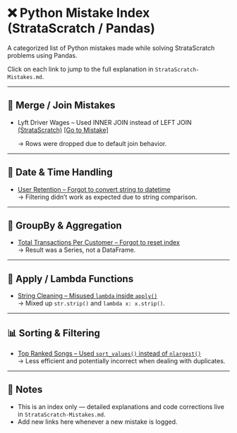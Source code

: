 # ❌ Python Mistake Index (StrataScratch / Pandas)

A categorized list of Python mistakes made while solving StrataScratch problems using Pandas.

Click on each link to jump to the full explanation in `StrataScratch-Mistakes.md`.

---

## 🔗 Merge / Join Mistakes

- Lyft Driver Wages – Used INNER JOIN instead of LEFT JOIN [(StrataScratch)](https://www.stratascratch.com/?via=signupnow&gad_source=1&gbraid=0AAAAA_CeujGTpJbwKfJvLlHyqRKxeS55b&gclid=CjwKCAjwn6LABhBSEiwAsNJrjpcjMuRtBp0l2wJGRVR4Pz5r8l3axl5GtDQWx-04MKIarole2Pm1WxoCKGkQAvD_BwE) [[Go to Mistake]](python-mistakes.md#1-problem-lyft-driver-wages)

  → Rows were dropped due to default join behavior.

---

## 📆 Date & Time Handling

- [User Retention – Forgot to convert string to datetime](StrataScratch-Mistakes.md#🧪-problem-user-retention)  
  → Filtering didn’t work as expected due to string comparison.

---

## 🧮 GroupBy & Aggregation

- [Total Transactions Per Customer – Forgot to reset index](StrataScratch-Mistakes.md#🧪-problem-total-transactions-per-customer)  
  → Result was a Series, not a DataFrame.

---

## 🔁 Apply / Lambda Functions

- [String Cleaning – Misused `lambda` inside `apply()`](StrataScratch-Mistakes.md#🧪-problem-string-cleaning)  
  → Mixed up `str.strip()` and `lambda x: x.strip()`.

---

## 📊 Sorting & Filtering

- [Top Ranked Songs – Used `sort_values()` instead of `nlargest()`](StrataScratch-Mistakes.md#🧪-problem-top-ranked-songs)  
  → Less efficient and potentially incorrect when dealing with duplicates.

---

## 🧠 Notes

- This is an index only — detailed explanations and code corrections live in `StrataScratch-Mistakes.md`.
- Add new links here whenever a new mistake is logged.
